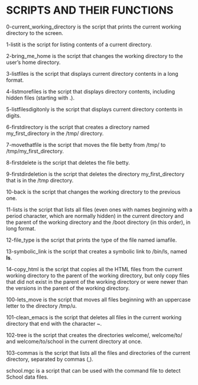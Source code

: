 # SCRIPTS AND THEIR FUNCTIONS

0-current_working_directory is the script that prints the current working directory to the screen.

1-listit is the script for listing contents of a current directory.

2-bring_me_home is the script that changes the working directory to the user’s home directory.

3-listfiles is the script that displays current directory contents in a long format.

4-listmorefiles is the script that displays directory contents, including hidden files (starting with .).

5-listfilesdigitonly is the script that displays current directory contents in digits.

6-firstdirectory is the script that creates a directory named my_first_directory in the /tmp/ directory.

7-movethatfile is the script that moves the file betty from /tmp/ to /tmp/my_first_directory.

8-firstdelete is the script that deletes the file betty.

9-firstdirdeletion is the script that deletes the directory my_first_directory that is in the /tmp directory.

10-back is the script that changes the working directory to the previous one.

11-lists is the script that lists all files (even ones with names beginning with a period character, which are normally hidden) in the current directory and the parent of the working directory and the /boot directory (in this order), in long format.

12-file_type is the script that prints the type of the file named iamafile.

13-symbolic_link is the script that creates a symbolic link to /bin/ls, named __ls__.

14-copy_html is the script that copies all the HTML files from the current working directory to the parent of the working directory, but only copy files that did not exist in the parent of the working directory or were newer than the versions in the parent of the working directory.

100-lets_move is the script that moves all files beginning with an uppercase letter to the directory /tmp/u.

101-clean_emacs is the script that deletes all files in the current working directory that end with the character ~.

102-tree is the script that creates the directories welcome/, welcome/to/ and welcome/to/school in the current directory at once.

103-commas is the script that lists all the files and directories of the current directory, separated by commas (,).

school.mgc is a script that can be used with the command file to detect School data files.

